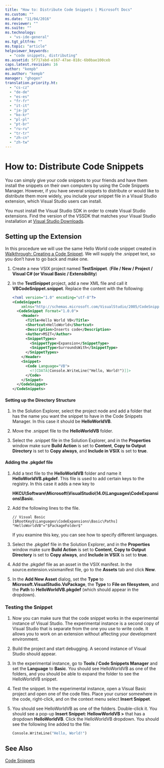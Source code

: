 ```yaml
---
title: "How to: Distribute Code Snippets | Microsoft Docs"
ms.custom: ""
ms.date: "11/04/2016"
ms.reviewer: ""
ms.suite: ""
ms.technology:
  - "vs-ide-general"
ms.tgt_pltfrm: ""
ms.topic: "article"
helpviewer_keywords:
  - "code snippets, distributing"
ms.assetid: 5f717abd-e167-47ae-818c-6b0bae100ceb
caps.latest.revision: 16
author: "kempb"
ms.author: "kempb"
manager: "ghogen"
translation.priority.ht:
  - "cs-cz"
  - "de-de"
  - "es-es"
  - "fr-fr"
  - "it-it"
  - "ja-jp"
  - "ko-kr"
  - "pl-pl"
  - "pt-br"
  - "ru-ru"
  - "tr-tr"
  - "zh-cn"
  - "zh-tw"
---
```

# How to: Distribute Code Snippets
You can simply give your code snippets to your friends and have them install the snippets on their own computers by using the Code Snippets Manager. However, if you have several snippets to distribute or would like to distribute them more widely, you include your snippet file in a Visual Studio extension, which Visual Studio users can install.  

 You must install the Visual Studio SDK in order to create Visual Studio extensions. Find the version of the VSSDK that matches your Visual Studio installation at [Visual Studio Downloads](https://www.visualstudio.com/downloads/).  

## Setting up the Extension  
 In this procedure we will use the same Hello World code snippet created in [Walkthrough: Creating a Code Snippet](../ide/walkthrough-creating-a-code-snippet.md). We will supply the .snippet text, so you don’t have to go back and make one.  

1.  Create a new VSIX project named **TestSnippet**. (**File / New / Project / Visual C# (or Visual Basic / Extensibility**)  

2.  In the **TestSnippet** project, add a new XML file and call it **VBCodeSnippet.snippet**. Replace the content with the following:  

    ```xml  
    <?xml version="1.0" encoding="utf-8"?>  
    <CodeSnippets  
        xmlns="http://schemas.microsoft.com/VisualStudio/2005/CodeSnippet">  
      <CodeSnippet Format="1.0.0">  
        <Header>  
          <Title>Hello World VB</Title>  
          <Shortcut>HelloWorld</Shortcut>  
          <Description>Inserts code</Description>  
          <Author>MSIT</Author>  
          <SnippetTypes>  
            <SnippetType>Expansion</SnippetType>  
            <SnippetType>SurroundsWith</SnippetType>  
          </SnippetTypes>  
        </Header>  
        <Snippet>  
          <Code Language="VB">  
            <![CDATA[Console.WriteLine("Hello, World!")]]>  
          </Code>  
        </Snippet>  
      </CodeSnippet>  
    </CodeSnippets>  
    ```  

#### Setting up the Directory Structure  

1.  In the Solution Explorer, select the project node and add a folder that has the name you want the snippet to have in the Code Snippets Manager. In this case it should be **HelloWorldVB**.  

2.  Move the .snippet file to the **HelloWorldVB** folder.  

3.  Select the .snippet file in the Solution Explorer, and in the **Properties** window make sure **Build Action** is set to **Content**, **Copy to Output Directory** is set to **Copy always**, and **Include in VSIX** is set to **true**.  

#### Adding the .pkgdef file  

1.  Add a text file to the **HelloWorldVB** folder and name it **HelloWorldVB.pkgdef**. This file is used to add certain keys to the registry. In this case it adds a new key to  

     **HKCU\Software\Microsoft\VisualStudio\14.0\Languages\CodeExpansions\Basic**.  

2.  Add the following lines to the file.  

    ```  
    // Visual Basic   
    [$RootKey$\Languages\CodeExpansions\Basic\Paths]   
    "HelloWorldVB"="$PackageFolder$"  
    ```  

     If you examine this key, you can see how to specify different languages.  

3.  Select the .pkgdef file in the Solution Explorer, and in the **Properties** window make sure **Build Action** is set to **Content**, **Copy to Output Directory** is set to **Copy always**, and **Include in VSIX** is set to **true**.  

4.  Add the .pkgdef file as an asset in the VSIX manifest. In the source.extension.vsixmanifest file, go to the **Assets** tab and click **New**.  

5.  In the **Add New Asset** dialog, set the **Type** to **Microsoft.VisualStudio.VsPackage**, the **Type** to **File on filesystem**, and the **Path** to **HelloWorldVB.pkgdef** (which should appear in the dropdown).  

### Testing the Snippet  

1.  Now you can make sure that the code snippet works in the experimental instance of Visual Studio. The experimental instance is a second copy of Visual Studio that is separate from the one you use to write code. It allows you to work on an extension without affecting your development environment.  

2.  Build the project and start debugging. A second instance of Visual Studio should appear.  

3.  In the experimental instance, go to **Tools / Code Snippets Manager** and set the **Language** to **Basic**. You should see HelloWorldVB as one of the folders, and you should be able to expand the folder to see the HelloWorldVB snippet.  

4.  Test the snippet. In the experimental instance, open a Visual Basic project and open one of the code files. Place your cursor somewhere in the code, right-click, and on the context menu select **Insert Snippet**.  

5.  You should see HelloWorldVB as one of the folders. Double-click it. You should see a pop-up **Insert Snippet: HellowWorldVB >** that has a dropdown **HelloWorldVB**. Click the HelloWorldVB dropdown. You should see the following line added to the file:  

    ```vb  
    Console.WriteLine("Hello, World!")  
    ```  

## See Also  
 [Code Snippets](../ide/code-snippets.md)
